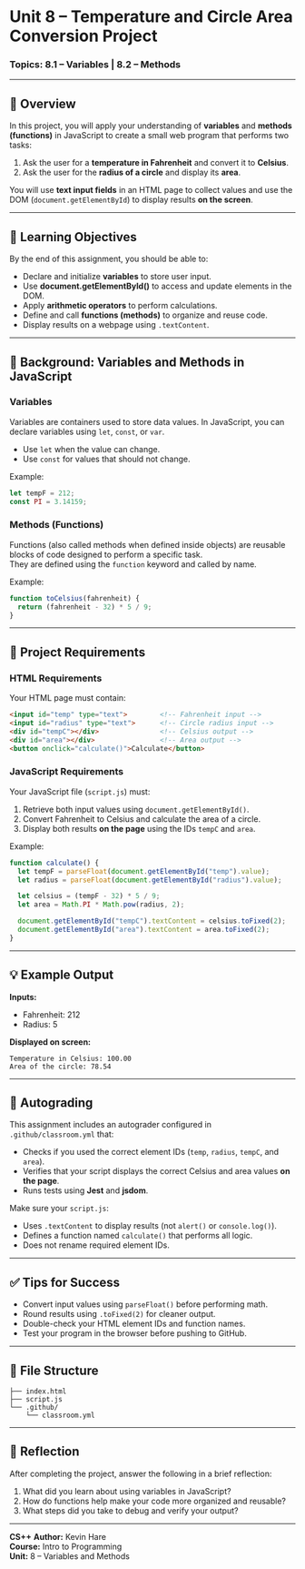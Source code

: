 # Unit 8 – Temperature and Circle Area Conversion Project  
### Topics: 8.1 – Variables | 8.2 – Methods

---

## 🧠 Overview

In this project, you will apply your understanding of **variables** and **methods (functions)** in JavaScript to create a small web program that performs two tasks:

1. Ask the user for a **temperature in Fahrenheit** and convert it to **Celsius**.  
2. Ask the user for the **radius of a circle** and display its **area**.  

You will use **text input fields** in an HTML page to collect values and use the DOM (`document.getElementById`) to display results **on the screen**.

---

## 📘 Learning Objectives

By the end of this assignment, you should be able to:
- Declare and initialize **variables** to store user input.
- Use **document.getElementById()** to access and update elements in the DOM.
- Apply **arithmetic operators** to perform calculations.
- Define and call **functions (methods)** to organize and reuse code.
- Display results on a webpage using `.textContent`.

---

## 🧩 Background: Variables and Methods in JavaScript

### Variables
Variables are containers used to store data values. In JavaScript, you can declare variables using `let`, `const`, or `var`.  
- Use `let` when the value can change.  
- Use `const` for values that should not change.  

Example:
```javascript
let tempF = 212;
const PI = 3.14159;
```

### Methods (Functions)
Functions (also called methods when defined inside objects) are reusable blocks of code designed to perform a specific task.  
They are defined using the `function` keyword and called by name.

Example:
```javascript
function toCelsius(fahrenheit) {
  return (fahrenheit - 32) * 5 / 9;
}
```

---

## 🧱 Project Requirements

### HTML Requirements
Your HTML page must contain:

```html
<input id="temp" type="text">        <!-- Fahrenheit input -->
<input id="radius" type="text">      <!-- Circle radius input -->
<div id="tempC"></div>               <!-- Celsius output -->
<div id="area"></div>                <!-- Area output -->
<button onclick="calculate()">Calculate</button>
```

### JavaScript Requirements
Your JavaScript file (`script.js`) must:
1. Retrieve both input values using `document.getElementById()`.
2. Convert Fahrenheit to Celsius and calculate the area of a circle.
3. Display both results **on the page** using the IDs `tempC` and `area`.

Example:
```javascript
function calculate() {
  let tempF = parseFloat(document.getElementById("temp").value);
  let radius = parseFloat(document.getElementById("radius").value);

  let celsius = (tempF - 32) * 5 / 9;
  let area = Math.PI * Math.pow(radius, 2);

  document.getElementById("tempC").textContent = celsius.toFixed(2);
  document.getElementById("area").textContent = area.toFixed(2);
}
```

---

## 💡 Example Output

**Inputs:**  
- Fahrenheit: 212  
- Radius: 5  

**Displayed on screen:**  
```
Temperature in Celsius: 100.00
Area of the circle: 78.54
```

---

## 🧪 Autograding

This assignment includes an autograder configured in `.github/classroom.yml` that:
- Checks if you used the correct element IDs (`temp`, `radius`, `tempC`, and `area`).
- Verifies that your script displays the correct Celsius and area values **on the page**.
- Runs tests using **Jest** and **jsdom**.

Make sure your `script.js`:
- Uses `.textContent` to display results (not `alert()` or `console.log()`).
- Defines a function named `calculate()` that performs all logic.
- Does not rename required element IDs.

---

## ✅ Tips for Success

- Convert input values using `parseFloat()` before performing math.
- Round results using `.toFixed(2)` for cleaner output.
- Double-check your HTML element IDs and function names.
- Test your program in the browser before pushing to GitHub.

---

## 📂 File Structure

```
├── index.html
├── script.js
└── .github/
    └── classroom.yml
```

---

## 🧭 Reflection

After completing the project, answer the following in a brief reflection:
1. What did you learn about using variables in JavaScript?
2. How do functions help make your code more organized and reusable?
3. What steps did you take to debug and verify your output?

---

**CS++**
**Author:** Kevin Hare  
**Course:** Intro to Programming  
**Unit:** 8 – Variables and Methods
